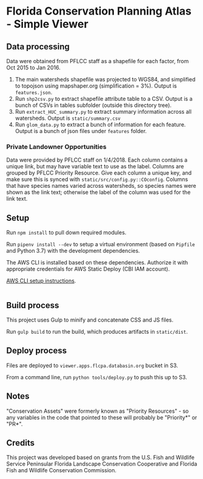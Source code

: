 # Florida Conservation Planning Atlas - Simple Viewer

## Data processing

Data were obtained from PFLCC staff as a shapefile for each factor, from Oct 2015 to Jan 2016.

1. The main watersheds shapefile was projected to WGS84, and simplified to topojson using mapshaper.org (simplification = 3%).
   Output is `features.json`.
2. Run `shp2csv.py` to extract shapefile attribute table to a CSV. Output is a bunch of CSVs in tables subfolder
   (outside this directory tree).
3. Run `extract_HUC_summary.py` to extract summary information across all watersheds. Output is `static/summary.csv`
4. Run `glom_data.py` to extract a bunch of information for each feature. Output is a bunch of json files under `features` folder.

### Private Landowner Opportunities

Data were provided by PFLCC staff on 1/4/2018.
Each column contains a unique link, but may have variable text to use as the label. Columns are grouped by PFLCC Priority Resource.
Give each column a unique key, and make sure this is synced with `static/src/config.py::COconfig`.
Columns that have species names varied across watersheds, so species names were shown as the link text; otherwise the
label of the column was used for the link text.

## Setup

Run `npm install` to pull down required modules.

Run `pipenv install --dev` to setup a virtual environment (based on `Pipfile` and Python 3.7) with the development dependencies.

The AWS CLI is installed based on these dependencies. Authorize it with appropriate credentials for AWS Static Deploy (CBI IAM account).

[AWS CLI setup instructions](https://docs.aws.amazon.com/cli/latest/userguide/cli-configure-files.html).

```

```

## Build process

This project uses Gulp to minify and concatenate CSS and JS files.

Run `gulp build` to run the build, which produces artifacts in `static/dist`.

## Deploy process

Files are deployed to `viewer.apps.flcpa.databasin.org` bucket in S3.

From a command line, run `python tools/deploy.py` to push this up to S3.

## Notes

"Conservation Assets" were formerly known as "Priority Resources" - so any variables in the code that pointed to these will probably be "Priority*" or "PR*".

## Credits

This project was developed based on grants from the U.S. Fish and Wildlife Service Peninsular Florida Landscape Conservation Cooperative and Florida Fish and Wildlife Conservation Commission.
